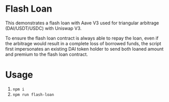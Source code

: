 # Flash Loan

This demonstrates a flash loan with Aave V3 used for triangular arbitrage (DAI/USDT/USDC) with Uniswap V3.

To ensure the flash loan contract is always able to repay the loan, even if the arbitrage would result in a complete loss of borrowed funds, the script first impersonates an existing DAI token holder to send both loaned amount and premium to the flash loan contract.

# Usage

1. `npm i`
2. `npm run flash-loan`

